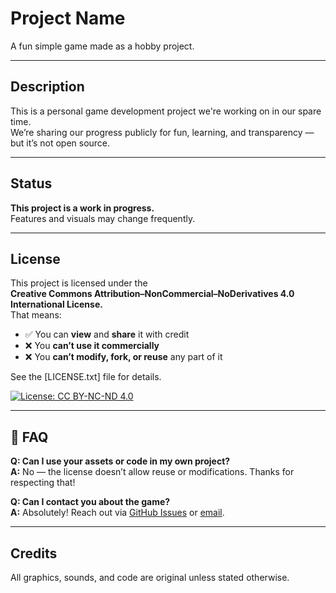 # Project Name

A fun simple game made as a hobby project.

---

## Description

This is a personal game development project we're working on in our spare time.  
We’re sharing our progress publicly for fun, learning, and transparency — but it’s not open source.

---


## Status

**This project is a work in progress.**  
Features and visuals may change frequently.

---

## License

This project is licensed under the  
**Creative Commons Attribution–NonCommercial–NoDerivatives 4.0 International License.**  
That means:

- ✅ You can **view** and **share** it with credit
- ❌ You **can’t use it commercially**
- ❌ You **can’t modify, fork, or reuse** any part of it

See the [LICENSE.txt] file for details.

[![License: CC BY-NC-ND 4.0](https://img.shields.io/badge/License-CC%20BY--NC--ND%204.0-lightgrey.svg)](https://creativecommons.org/licenses/by-nc-nd/4.0/)

---

## 🙋 FAQ

**Q: Can I use your assets or code in my own project?**  
**A:** No — the license doesn’t allow reuse or modifications. Thanks for respecting that!

**Q: Can I contact you about the game?**  
**A:** Absolutely! Reach out via [GitHub Issues](#) or [email](Daniel10411@gmail.com).

---

## Credits

All graphics, sounds, and code are original unless stated otherwise.
